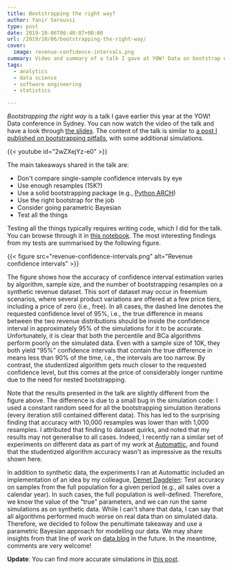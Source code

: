 ```yaml
---
title: Bootstrapping the right way?
author: Yanir Seroussi
type: post
date: 2019-10-06T06:48:07+00:00
url: /2019/10/06/bootstrapping-the-right-way/
cover:
  image: revenue-confidence-intervals.png
summary: Video and summary of a talk I gave at YOW! Data on bootstrap estimation of confidence intervals.
tags:
  - analytics
  - data science
  - software engineering
  - statistics

---
```

_Bootstrapping the right way_ is a talk I gave earlier this year at the YOW! Data conference in Sydney. You can now watch the video of the talk and have a look through [the slides][1]. The content of the talk is similar to [a post I published on bootstrapping pitfalls][2], with some additional simulations.

<p>
  {{< youtube id="2wZXejYz-e0" >}}
</p>

The main takeaways shared in the talk are:

  * Don't compare single-sample confidence intervals by eye
  * Use enough resamples (15K?)
  * Use a solid bootstrapping package (e.g., [Python ARCH][3])
  * Use the right bootstrap for the job
  * Consider going parametric Bayesian
  * Test all the things

Testing all the things typically requires writing code, which I did for the talk. You can browse through it in [this notebook][4]. The most interesting findings from my tests are summarised by the following figure.

{{< figure src="revenue-confidence-intervals.png" alt="Revenue confidence intervals" >}}

The figure shows how the accuracy of confidence interval estimation varies by algorithm, sample size, and the number of bootstrapping resamples on a synthetic revenue dataset. This sort of dataset may occur in freemium scenarios, where several product variations are offered at a few price tiers, including a price of zero (i.e., free). In all cases, the dashed line denotes the requested confidence level of 95%, i.e., the true difference in means between the two revenue distributions should be inside the confidence interval in approximately 95% of the simulations for it to be accurate. Unfortunately, it is clear that both the percentile and BCa algorithms perform poorly on the simulated data. Even with a sample size of 10K, they both yield "95%" confidence intervals that contain the true difference in means less than 90% of the time, i.e., the intervals are too narrow. By contrast, the studentized algorithm gets much closer to the requested confidence level, but this comes at the price of considerably longer runtime due to the need for nested bootstrapping.

Note that the results presented in the talk are slightly different from the figure above. The difference is due to a small bug in the simulation code: I used a constant random seed for all the bootstrapping simulation iterations (every iteration still contained different data). This has led to the surprising finding that accuracy with 10,000 resamples was lower than with 1,000 resamples. I attributed that finding to dataset quirks, and noted that my results may not generalise to all cases. Indeed, I recently ran a similar set of experiments on different data as part of my work at [Automattic][6], and found that the studentized algorithm accuracy wasn't as impressive as the results shown here.

In addition to synthetic data, the experiments I ran at Automattic included an implementation of an idea by my colleague, [Demet Dagdelen][7]: Test accuracy on samples from the full population for a given period (e.g., all sales over a calendar year). In such cases, the full population is well-defined. Therefore, we know the value of the "true" parameters, and we can run the same simulations as on synthetic data. While I can't share that data, I can say that all algorithms performed much worse on real data than on simulated data. Therefore, we decided to follow the penultimate takeaway and use a parametric Bayesian approach for modelling our data. We may share insights from that line of work on [data.blog][8] in the future. In the meantime, comments are very welcome!

**Update**: You can find more accurate simulations in [this post][9].

 [1]: https://yanirs.github.io/talks/bootstrapping-the-right-way/
 [2]: https://yanirseroussi.com/2019/01/08/hackers-beware-bootstrap-sampling-may-be-harmful/
 [3]: https://arch.readthedocs.io/
 [4]: https://github.com/yanirs/yanirs.github.io/blob/master/talks/bootstrapping-the-right-way/notebook.ipynb
 [6]: https://automattic.com/work-with-us/
 [7]: https://data.blog/author/dem0sh/
 [8]: https://data.blog
 [9]: https://yanirseroussi.com/2020/08/24/many-is-not-enough-counting-simulations-to-bootstrap-the-right-way/
